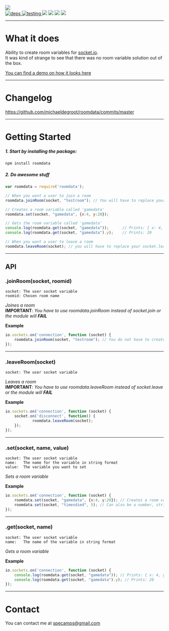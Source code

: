 ![](https://nodei.co/npm/roomdata.png?downloads=true&downloadRank=true&stars=true)  
[![](https://david-dm.org/michaeldegroot/roomdata.svg "deps") ](https://david-dm.org/michaeldegroot/roomdata "david-dm")
[![](https://travis-ci.org/michaeldegroot/roomdata.svg?branch=master "testing") ](https://travis-ci.org/michaeldegroot/roomdata "travis-ci")
[![](https://coveralls.io/repos/michaeldegroot/roomdata/badge.svg?branch=master&service=github)](https://coveralls.io/github/michaeldegroot/roomdata?branch=master)
![](https://img.shields.io/badge/Node-%3E%3D0.10-green.svg)
![](https://img.shields.io/npm/dt/roomdata.svg)
![](https://img.shields.io/npm/l/roomdata.svg)

___
# What it does
Ability to create room variables for [socket.io](https://www.npmjs.com/package/socket.io).  
It was kind of strange to see that there was no room variable solution out of the box.

[You can find a demo on how it looks here](https://bitbucket.org/repo/EaxM4K/images/4033599328-roomdata.gif)
___
# Changelog
https://github.com/michaeldegroot/roomdata/commits/master

___
#  Getting Started

##### 1. Start by installing the package:

    npm install roomdata

##### 2. Do awesome stuff
````js
var roomdata = require('roomdata');

// When you want a user to join a room
roomdata.joinRoom(socket, "testroom"); // You will have to replace your socket.join with this line

// Creates a room variable called 'gamedata'
roomdata.set(socket, "gamedata", {x:4, y:20});

// Gets the room variable called 'gamedata'
console.log(roomdata.get(socket, "gamedata"));      // Prints: { x: 4, y: 20 }
console.log(roomdata.get(socket, "gamedata").y);    // Prints: 20

// When you want a user to leave a room
roomdata.leaveRoom(socket); // you will have to replace your socket.leave with this line
````
___
## API

###  .joinRoom(socket, roomid)
	socket: The user socket variable
	roomid: Chosen room name
_Joines a room_  
__IMPORTANT__: _You have to use roomdata.joinRoom instead of socket.join or the module will __FAIL___

__Example__

````js
io.sockets.on('connection', function (socket) {
    roomdata.joinRoom(socket, "testroom"); // You do not have to create a room before joining it
});
````
___
###  .leaveRoom(socket)
    socket: The user socket variable
_Leaves a room_  
__IMPORTANT__: _You have to use roomdata.leaveRoom instead of socket.leave or the module will __FAIL___

__Example__

````js
io.sockets.on('connection', function (socket) {
    socket.on('disconnect', function() {
    		roomdata.leaveRoom(socket);
	});
});
````
___
###  .set(socket, name, value)
	socket: The user socket variable
	name:   The name for the variable in string format
	value:  The variable you want to set

_Sets a room variable_

__Example__

````js
io.sockets.on('connection', function (socket) {
	roomdata.set(socket, "gamedata", {x:4, y:20}); // Creates a room variable called 'gamedata'
	roomdata.set(socket, "timesdied", 5); // Can also be a number, string, boolean, object etc
});
````
___
###  .get(socket, name)
	socket: The user socket variable
	name:   The name of the variable in string format

_Gets a room variable_

__Example__

````js
io.sockets.on('connection', function (socket) {
	console.log(roomdata.get(socket, "gamedata")); // Prints: { x: 4, y: 20 }
	console.log(roomdata.get(socket, "gamedata").y); // Prints: 20
});
````



___
# Contact

You can contact me at specamps@gmail.com